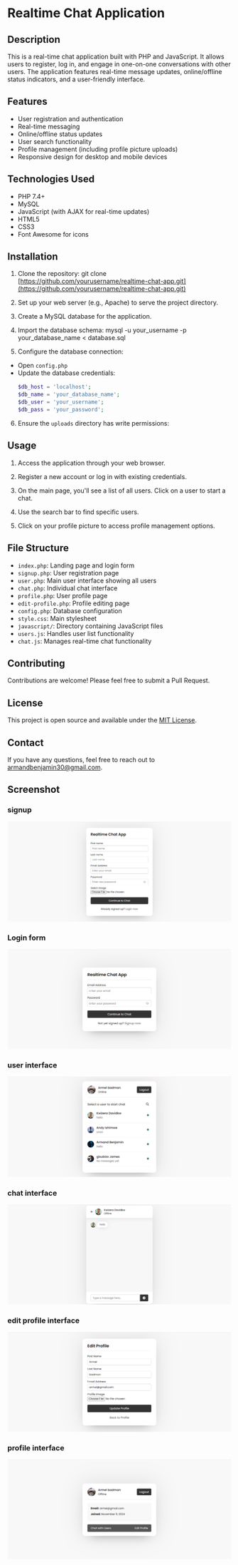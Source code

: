 # Realtime Chat Application

## Description
This is a real-time chat application built with PHP and JavaScript. It allows users to register, log in, and engage in one-on-one conversations with other users. The application features real-time message updates, online/offline status indicators, and a user-friendly interface.

## Features
- User registration and authentication
- Real-time messaging
- Online/offline status updates
- User search functionality
- Profile management (including profile picture uploads)
- Responsive design for desktop and mobile devices

## Technologies Used
- PHP 7.4+
- MySQL
- JavaScript (with AJAX for real-time updates)
- HTML5
- CSS3
- Font Awesome for icons

## Installation

1. Clone the repository:
   git clone [https://github.com/yourusername/realtime-chat-app.git](https://github.com/yourusername/realtime-chat-app.git)

2. Set up your web server (e.g., Apache) to serve the project directory.

3. Create a MySQL database for the application.

4. Import the database schema:
   mysql -u your_username -p your_database_name < database.sql

5. Configure the database connection:
- Open `config.php`
- Update the database credentials:
  ```php
  $db_host = 'localhost';
  $db_name = 'your_database_name';
  $db_user = 'your_username';
  $db_pass = 'your_password';
  ```

6. Ensure the `uploads` directory has write permissions:
   
## Usage

1. Access the application through your web browser.

2. Register a new account or log in with existing credentials.

3. On the main page, you'll see a list of all users. Click on a user to start a chat.

4. Use the search bar to find specific users.

5. Click on your profile picture to access profile management options.

## File Structure

- `index.php`: Landing page and login form
- `signup.php`: User registration page
- `user.php`: Main user interface showing all users
- `chat.php`: Individual chat interface
- `profile.php`: User profile page
- `edit-profile.php`: Profile editing page
- `config.php`: Database configuration
- `style.css`: Main stylesheet
- `javascript/`: Directory containing JavaScript files
- `users.js`: Handles user list functionality
- `chat.js`: Manages real-time chat functionality

## Contributing

Contributions are welcome! Please feel free to submit a Pull Request.

## License

This project is open source and available under the [MIT License](LICENSE).

## Contact

If you have any questions, feel free to reach out to [armandbenjamin30@gmail.com](mailto:armandbenjamin30@gmail.com).
## Screenshot
### signup
![screenshot](signup.png)
### Login form
![screenshot](login.png)
### user interface
![screenshot](user.png)
### chat interface
![screenshot](chat.png)
### edit profile interface
![screenshot](edit-profile.png)
### profile interface
![screenshot](profile.png)
